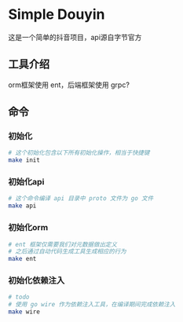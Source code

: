 # Simple Douyin

这是一个简单的抖音项目，api源自字节官方

## 工具介绍

orm框架使用 ent，后端框架使用 grpc?

## 命令

### 初始化

```sh
# 这个初始化包含以下所有初始化操作，相当于快捷键
make init
```

### 初始化api

```sh
# 这个命令编译 api 目录中 proto 文件为 go 文件
make api
```

### 初始化orm
```sh
# ent 框架仅需要我们对元数据做出定义
# 之后通过自动代码生成工具生成相应的行为
make ent
```

### 初始化依赖注入
```sh
# todo
# 使用 go wire 作为依赖注入工具，在编译期间完成依赖注入
make wire
```